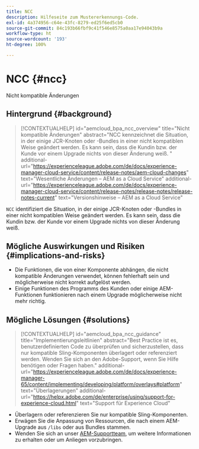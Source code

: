 ```yaml
---
title: NCC
description: Hilfeseite zum Mustererkennungs-Code.
exl-id: 4a374956-c64e-43fc-8279-ed25f6ed5cb0
source-git-commit: 84c193b66fbf9c41f546e8575a0aa17e94043b9a
workflow-type: ht
source-wordcount: '193'
ht-degree: 100%

---
```


# NCC {#ncc}

Nicht kompatible Änderungen

## Hintergrund {#background}

>[!CONTEXTUALHELP]
>id="aemcloud_bpa_ncc_overview"
>title="Nicht kompatible Änderungen"
>abstract="NCC kennzeichnet die Situation, in der einige JCR-Knoten oder -Bundles in einer nicht kompatiblen Weise geändert werden. Es kann sein, dass die Kundin bzw. der Kunde vor einem Upgrade nichts von dieser Änderung weiß. "
>additional-url="https://experienceleague.adobe.com/de/docs/experience-manager-cloud-service/content/release-notes/aem-cloud-changes" text="Wesentliche Änderungen – AEM as a Cloud Service"
>additional-url="https://experienceleague.adobe.com/de/docs/experience-manager-cloud-service/content/release-notes/release-notes/release-notes-current" text="Versionshinweise – AEM as a Cloud Service"

`NCC` identifiziert die Situation, in der einige JCR-Knoten oder -Bundles in einer nicht kompatiblen Weise geändert werden. Es kann sein, dass die Kundin bzw. der Kunde vor einem Upgrade nichts von dieser Änderung weiß. 

## Mögliche Auswirkungen und Risiken {#implications-and-risks}

* Die Funktionen, die von einer Komponente abhängen, die nicht kompatible Änderungen verwendet, können fehlerhaft sein und möglicherweise nicht korrekt aufgelöst werden.
* Einige Funktionen des Programms des Kunden oder einige AEM-Funktionen funktionieren nach einem Upgrade möglicherweise nicht mehr richtig.

## Mögliche Lösungen {#solutions}

>[!CONTEXTUALHELP]
>id="aemcloud_bpa_ncc_guidance"
>title="Implementierungsleitlinien"
>abstract="Best Practice ist es, benutzerdefinierten Code zu überprüfen und sicherzustellen, dass nur kompatible Sling-Komponenten überlagert oder referenziert werden. Wenden Sie sich an den Adobe-Support, wenn Sie Hilfe benötigen oder Fragen haben."
>additional-url="https://experienceleague.adobe.com/de/docs/experience-manager-65/content/implementing/developing/platform/overlays#platform" text="Überlagerungen"
>additional-url="https://helpx.adobe.com/de/enterprise/using/support-for-experience-cloud.html" text="Support für Experience Cloud"

* Überlagern oder referenzieren Sie nur kompatible Sling-Komponenten.
* Erwägen Sie die Anpassung von Ressourcen, die nach einem AEM-Upgrade aus `/libs` oder aus Bundles stammen.
* Wenden Sie sich an unser [AEM-Supportteam](https://helpx.adobe.com/de/enterprise/using/support-for-experience-cloud.html), um weitere Informationen zu erhalten oder um Anliegen vorzubringen.

